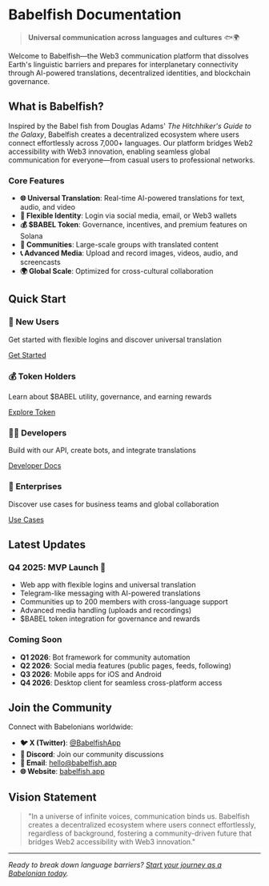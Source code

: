 # Babelfish Documentation

> **Universal communication across languages and cultures** 🐟🌍

Welcome to Babelfish—the Web3 communication platform that dissolves Earth's linguistic barriers and prepares for interplanetary connectivity through AI-powered translations, decentralized identities, and blockchain governance.

## What is Babelfish?

Inspired by the Babel fish from Douglas Adams' *The Hitchhiker's Guide to the Galaxy*, Babelfish creates a decentralized ecosystem where users connect effortlessly across 7,000+ languages. Our platform bridges Web2 accessibility with Web3 innovation, enabling seamless global communication for everyone—from casual users to professional networks.

### Core Features

- **🌐 Universal Translation**: Real-time AI-powered translations for text, audio, and video
- **🔗 Flexible Identity**: Login via social media, email, or Web3 wallets
- **💰 $BABEL Token**: Governance, incentives, and premium features on Solana
- **👥 Communities**: Large-scale groups with translated content
- **📞 Advanced Media**: Upload and record images, videos, audio, and screencasts
- **🌍 Global Scale**: Optimized for cross-cultural collaboration

## Quick Start

<div class="quick-start-grid">
  <div class="quick-start-card">
    <h3>🚀 New Users</h3>
    <p>Get started with flexible logins and discover universal translation</p>
    <a href="getting-started/overview" class="btn btn-primary">Get Started</a>
  </div>
  
  <div class="quick-start-card">
    <h3>💰 Token Holders</h3>
    <p>Learn about $BABEL utility, governance, and earning rewards</p>
    <a href="token/overview" class="btn btn-secondary">Explore Token</a>
  </div>
  
  <div class="quick-start-card">
    <h3>👨‍💻 Developers</h3>
    <p>Build with our API, create bots, and integrate translations</p>
    <a href="developers/api" class="btn btn-accent">Developer Docs</a>
  </div>
  
  <div class="quick-start-card">
    <h3>🏢 Enterprises</h3>
    <p>Discover use cases for business teams and global collaboration</p>
    <a href="use-cases/business" class="btn btn-outline">Use Cases</a>
  </div>
</div>

## Latest Updates

### Q4 2025: MVP Launch 🎉
- Web app with flexible logins and universal translation
- Telegram-like messaging with AI-powered translations
- Communities up to 200 members with cross-language support
- Advanced media handling (uploads and recordings)
- $BABEL token integration for governance and rewards

### Coming Soon
- **Q1 2026**: Bot framework for community automation
- **Q2 2026**: Social media features (public pages, feeds, following)
- **Q3 2026**: Mobile apps for iOS and Android
- **Q4 2026**: Desktop client for seamless cross-platform access

## Join the Community

Connect with Babelonians worldwide:

- **🐦 X (Twitter)**: [@BabelfishApp](https://x.com/BabelfishApp)
- **💬 Discord**: Join our community discussions
- **📧 Email**: hello@babelfish.app
- **🌐 Website**: [babelfish.app](https://babelfish.app)

## Vision Statement

> "In a universe of infinite voices, communication binds us. Babelfish creates a decentralized ecosystem where users connect effortlessly, regardless of background, fostering a community-driven future that bridges Web2 accessibility with Web3 innovation."

---

*Ready to break down language barriers? [Start your journey as a Babelonian today](getting-started/signup).*
